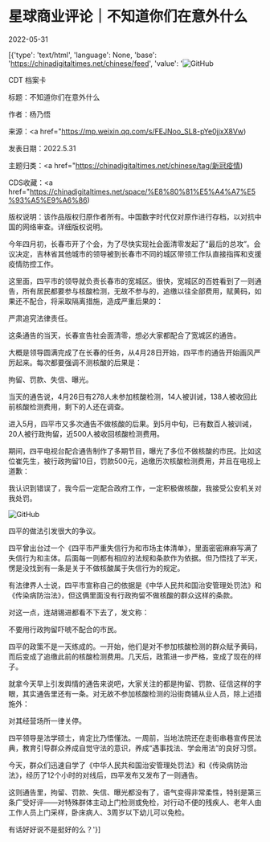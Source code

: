 # 星球商业评论｜不知道你们在意外什么

2022-05-31

[{'type': 'text/html', 'language': None, 'base': 'https://chinadigitaltimes.net/chinese/feed', 'value': '![GitHub](https://chinadigitaltimes.net/chinese/files/2022/05/image-1654008529054.png)



CDT 档案卡

标题：不知道你们在意外什么

作者：杨乃悟

来源：<a href="https://mp.weixin.qq.com/s/FEJNoo_SL8-pYe0jjxX8Vw)

发表日期：2022.5.31

主题归类：<a href="https://chinadigitaltimes.net/chinese/tag/新冠疫情)

CDS收藏：<a href="https://chinadigitaltimes.net/space/%E8%80%81%E5%A4%A7%E5%93%A5%E9%A6%86)

版权说明：该作品版权归原作者所有。中国数字时代仅对原作进行存档，以对抗中国的网络审查。详细版权说明。





今年四月初，长春市开了个会，为了尽快实现社会面清零发起了“最后的总攻”。会议决定，吉林省其他城市的领导被到长春市不同的城区带领工作队直接指挥和支援疫情防控工作。

这里面，四平市的领导就负责长春市的宽城区。很快，宽城区的百姓看到了一则通告，所有居民都要参与核酸检测，无故不参与的，追缴以往全部费用，赋黄码，如果还不配合，将采取隔离措施，造成严重后果的：

严肃追究法律责任。

这条通告的当天，长春宣告社会面清零，想必大家都配合了宽城区的通告。

大概是领导圆满完成了在长春的任务，从4月28日开始，四平市的通告开始画风严厉起来。每次都要强调不测核酸的后果是：

拘留、罚款、失信、曝光。

当天的通告说，4月26日有278人未参加核酸检测，14人被训诫，138人被收回此前核酸检测费用，剩下的人还在调查。

进入5月，四平市又多次通告不做核酸的后果。到5月中旬，已有数百人被训诫，20人被行政拘留，近500人被收回核酸检测费用。

期间，四平电视台配合通告制作了多期节目，曝光了多位不做核酸的市民。比如这位崔先生，被行政拘留10日，罚款500元，追缴历次核酸检测费用，并且在电视上道歉：

我认识到错误了，我今后一定配合政府工作，一定积极做核酸，我接受公安机关对我处罚。

![GitHub](https://chinadigitaltimes.net/chinese/files/2022/05/post-682378-62962b54d1b5d.png)

四平的做法引发很大的争议。

四平曾出台过一个《四平市严重失信行为和市场主体清单》，里面密密麻麻写满了失信行为和主体。后面每一则都有相应的法规和条款作为依据。但乃悟找了半天，愣是没找到有一条是关于不做核酸属于失信行为的规定。

有法律界人士说，四平市宣称自己的依据是《中华人民共和国治安管理处罚法》和《传染病防治法》，但这俩里面没有行政拘留不做核酸的群众这样的条款。

对这一点，连胡锡进都看不下去了，发文称：

不要用行政拘留吓唬不配合的市民。

四平的政策不是一天练成的。一开始，他们是对不参加核酸检测的群众赋予黄码，而后变成了追缴此前的核酸检测费用。几天后，政策进一步严格，变成了现在的样子。

就拿今天早上引发舆情的通告来说吧，大家关注的都是拘留、罚款、征信这样的字眼，其实通告里还有一条。对无故不参加核酸检测的沿街商铺从业人员，除上述措施外：

对其经营场所一律关停。

四平领导是法学硕士，肯定比乃悟懂法。一周前，当地法院还在走街串巷宣传民法典，教育引导群众养成自觉守法的意识，养成“遇事找法、学会用法”的良好习惯。

今天，群众们迅速自学了《中华人民共和国治安管理处罚法》和《传染病防治法》，经历了12个小时的对线后，四平发布又发布了一则通告。

这则通告里，拘留、罚款、失信、曝光都没有了，语气变得非常柔性，特别是第三条广受好评——对特殊群体主动上门检测或免检，对行动不便的残疾人、老年人由工作人员上门采样，卧床病人、3周岁以下幼儿可以免检。

有话好好说不是挺好的么？'}]